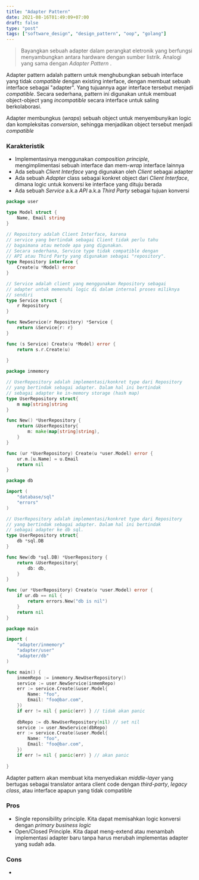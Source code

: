```yaml
---
title: "Adapter Pattern"
date: 2021-08-16T01:49:09+07:00
draft: false
type: "post"
tags: ["software_design", "design_pattern", "oop", "golang"]
---
```


> Bayangkan sebuah adapter dalam perangkat eletronik yang berfungsi menyambungkan antara hardware dengan sumber listrik.
> Analogi yang sama dengan *Adapter Pattern* .

Adapter pattern adalah pattern untuk menghubungkan sebuah interface yang tidak *compatible* dengan existing interface, dengan membuat sebuah interface sebagai "adapter". Yang tujuannya agar interface tersebut menjadi *compatible*.
Secara sederhana, pattern ini digunakan untuk membuat object-object yang *incompatible* secara interface untuk saling berkolaborasi.

Adapter membungkus (*wraps*) sebuah object untuk menyembunyikan logic dan kompleksitas *conversion*, sehingga menjadikan object tersebut menjadi *compatible*
### Karakteristik
- Implementasinya menggunakan *composition principle*, mengimplimentasi sebuah interface dan mem-*wrap* interface lainnya
- Ada sebuah *Client Interface* yang digunakan oleh *Client* sebagai adapter
- Ada sebuah *Adapter* class sebagai konkret object dari *Client Interface*, dimana logic untuk konversi ke interface yang dituju berada
- Ada sebuah *Service* a.k.a *API* a.k.a *Third Party* sebagai tujuan konversi

```go
package user

type Model struct {
	Name, Email string
}

// Repository adalah Client Interface, karena
// service yang bertindak sebagai Client tidak perlu tahu
// bagaimana atau metode apa yang digunakan.
// Secara sederhana, Service type tidak compatible dengan 
// API atau Third Party yang digunakan sebagai "repository".
type Repository interface {
	Create(u *Model) error	
}

// Service adalah client yang menggunakan Repository sebagai
// adapter untuk memenuhi logic di dalam internal proses miliknya
// sendiri
type Service struct {
	r Repository
}

func NewService(r Repository) *Service {
	return &Service{r: r}
}

func (s Service) Create(u *Model) error {
	return s.r.Create(u)
	
}

```

```go
package inmemory

// UserRepository adalah implementasi/konkret type dari Repository
// yang bertindak sebagai adapter. Dalam hal ini bertindak
// sebagai adapter ke in-memory storage (hash map)
type UserRepository struct{
	m map[string]string
}

func New() *UserRepository {
	return &UserRepository{
		m: make(map[string]string),
	}
}

func (ur *UserRepository) Create(u *user.Model) error {
	ur.m.[u.Name] = u.Email
	return nil
}

```

```go
package db

import (
	"database/sql"
	"errors"
)

// UserRepository adalah implementasi/konkret type dari Repository
// yang bertindak sebagai adapter. Dalam hal ini bertindak
// sebagai adapter ke db sql.
type UserRepository struct{
	db *sql.DB
}

func New(db *sql.DB) *UserRepository {
	return &UserRepository{
		db: db,
	}
}

func (ur *UserRepository) Create(u *user.Model) error {
	if ur.db == nil {
		return errors.New("db is nil")
	}
	return nil
}

```

```go
package main

import (
	"adapter/inmemory"
	"adapter/user"
	"adapter/db"
)

func main() {
	inmemRepo := inmemory.NewUserRepository()
	service := user.NewService(inmemRepo)
	err := service.Create(&user.Model{
		Name: "foo",
		Email: "foo@bar.com",
	})
	if err != nil { panic(err) } // tidak akan panic
	
	dbRepo := db.NewUserRepository(nil) // set nil
	service := user.NewService(dbRepo)
	err := service.Create(&user.Model{
		Name: "foo",
		Email: "foo@bar.com",
	})
	if err != nil { panic(err) } // akan panic
	
}
```

Adapter pattern akan membuat kita menyediakan *middle-layer* yang bertugas sebagai translator antara client code dengan *third-party*, *legacy class*, atau interface apapun yang tidak compatible

### Pros
- Single reponsibility principle. Kita dapat memisahkan logic konversi dengan *primary business logic*
- Open/Closed Principle. Kita dapat meng-extend atau menambah implementasi adapter baru tanpa harus merubah implementas adapter yang sudah ada.

### Cons
- 